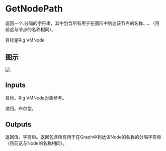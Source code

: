 # GetNodePath

返回一个.分隔的字符串，其中包含所有用于在图形中到达该节点的名称......（目前这与节点的名称相同）。

目标是Rig VMNode

## 图示

![]($-20221218-20450637.png)

## Inputs

目标。Rig VMNode对象参考。

递归。布尔型。  

## Outputs

返回值。字符串。返回包含所有用于在Graph中到达该Node的名称的分隔字符串（目前这与Node的名称相同）。
